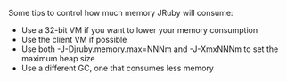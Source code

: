 Some tips to control how much memory JRuby will consume:

* Use a 32-bit VM if you want to lower your memory consumption
* Use the client VM if possible
* Use both -J-Djruby.memory.max=NNNm and -J-XmxNNNm to set the maximum heap size
* Use a different GC, one that consumes less memory
